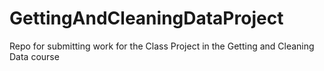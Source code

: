 GettingAndCleaningDataProject
=============================

Repo for submitting work for the Class Project in the Getting and Cleaning Data course
